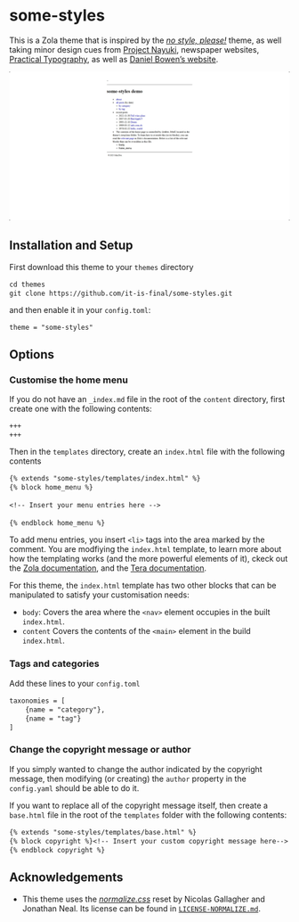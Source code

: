 # some-styles

This is a Zola theme that is inspired by the [*no style, please!*][no-styles-please] theme, as well taking minor design cues from [Project Nayuki][nayuki-io], newspaper websites, [Practical Typography][practical-typograhy], as well as [Daniel Bowen’s website][daniel-bowen].

[zola-ssg]:         https://getzola.org/
[no-styles-please]: https://riggraz.dev/no-style-please/
[nayuki-io]:        https://www.nayuki.io/
[practical-typograhy]: https://practicaltypography.com/
[daniel-bowen]:     https://danielbowen.com/

![A screenshot of a white web page with black text.](readme-hero.png)

## Installation and Setup

First download this theme to your `themes` directory

```
cd themes
git clone https://github.com/it-is-final/some-styles.git
```

and then enable it in your `config.toml`:

```
theme = "some-styles"
```

## Options

### Customise the home menu

If you do not have an `_index.md` file in the root of the `content` directory, first create one with the following contents:

```
+++
+++
```

Then in the `templates` directory, create an `index.html` file with the following contents

```
{% extends "some-styles/templates/index.html" %}
{% block home_menu %}

<!-- Insert your menu entries here -->

{% endblock home_menu %}
```

To add menu entries, you insert `<li>` tags into the area marked by the comment.
You are modfiying the `index.html` template, to learn more about how the templating works (and the more powerful elements of it), ckeck out the [Zola documentation][zola-templating], and the [Tera documentation][tera-templating].

For this theme, the `index.html` template has two other blocks that can be manipulated to satisfy your customisation needs:

*   `body`:     Covers the area where the `<nav>` element occupies in the built `index.html`.
*   `content`   Covers the contents of the `<main>` element in the build `index.html`.

[tera-templating]:  https://keats.github.io/tera/docs/#templates
[zola-templating]:  https://www.getzola.org/documentation/templates/overview/

### Tags and categories

Add these lines to your `config.toml`

```
taxonomies = [
    {name = "category"},
    {name = "tag"}
]
```

### Change the copyright message or author

If you simply wanted to change the author indicated by the copyright message, then modifying (or creating) the `author` property in the `config.yaml` should be able to do it.

If you want to replace all of the copyright message itself, then create a `base.html` file in the root of the `templates` folder with the following contents:

```
{% extends "some-styles/templates/base.html" %}
{% block copyright %}<!-- Insert your custom copyright message here-->{% endblock copyright %}
```


## Acknowledgements

*   This theme uses the [*normalize.css*][normalize-css] reset by Nicolas Gallagher and Jonathan Neal.
    Its license can be found in [`LICENSE-NORMALIZE.md`](LICENSE-NORMALIZE.MD).

[normalize-css]:    http://necolas.github.io/normalize.css/


